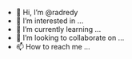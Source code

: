 - 👋 Hi, I’m @radredy
- 👀 I’m interested in ...
- 🌱 I’m currently learning ...
- 💞️ I’m looking to collaborate on ...
- 📫 How to reach me ...

<!---
radredy/radredy is a ✨ special ✨ repository because its `README.md` (this file) appears on your GitHub profile.
You can click the Preview link to take a look at your changes.
--->
